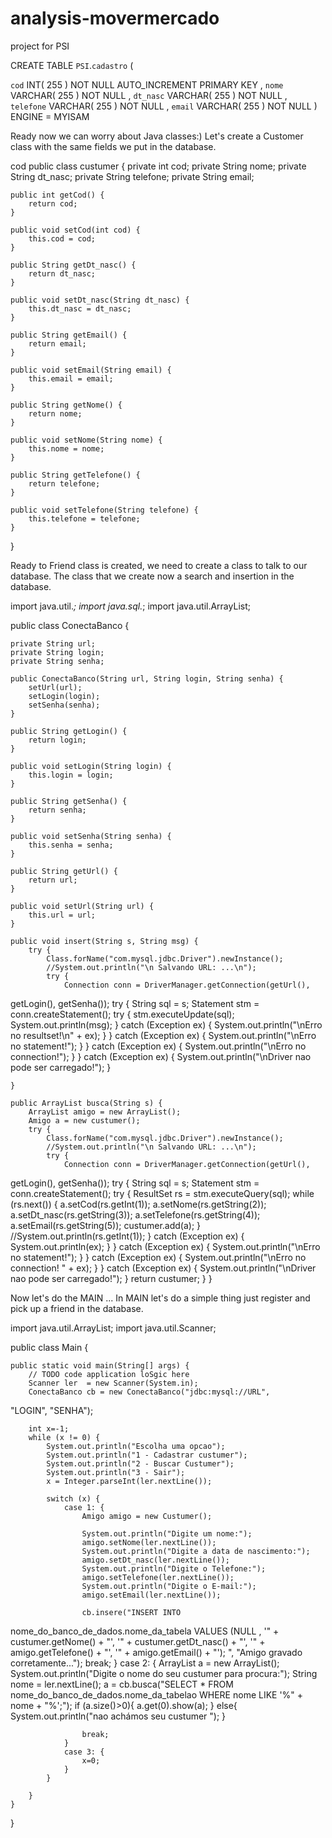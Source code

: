 analysis-movermercado
=====================

project for PSI


CREATE TABLE `PSI`.`cadastro` (

`cod` INT( 255 ) NOT NULL AUTO_INCREMENT PRIMARY KEY ,
`nome` VARCHAR( 255 ) NOT NULL ,
`dt_nasc` VARCHAR( 255 ) NOT NULL ,
`telefone` VARCHAR( 255 ) NOT NULL ,
`email` VARCHAR( 255 ) NOT NULL
) ENGINE = MYISAM
  		

Ready now we can worry about Java classes:)
Let's create a Customer class with the same fields we put in the database.

cod
public class custumer {
    private int cod;
    private String nome;
    private String dt_nasc;
    private String telefone;
    private String email;

    public int getCod() {
        return cod;
    }

    public void setCod(int cod) {
        this.cod = cod;
    }

    public String getDt_nasc() {
        return dt_nasc;
    }

    public void setDt_nasc(String dt_nasc) {
        this.dt_nasc = dt_nasc;
    }

    public String getEmail() {
        return email;
    }

    public void setEmail(String email) {
        this.email = email;
    }

    public String getNome() {
        return nome;
    }

    public void setNome(String nome) {
        this.nome = nome;
    }

    public String getTelefone() {
        return telefone;
    }

    public void setTelefone(String telefone) {
        this.telefone = telefone;
    }

}

Ready to Friend class is created, we need to create a class to talk to our database. The class that we create now a search and insertion in the database.


import java.util.*;
import java.sql.*;
import java.util.ArrayList;

public class ConectaBanco {

    private String url;
    private String login;
    private String senha;

    public ConectaBanco(String url, String login, String senha) {
        setUrl(url);
        setLogin(login);
        setSenha(senha);
    }

    public String getLogin() {
        return login;
    }

    public void setLogin(String login) {
        this.login = login;
    }

    public String getSenha() {
        return senha;
    }

    public void setSenha(String senha) {
        this.senha = senha;
    }

    public String getUrl() {
        return url;
    }

    public void setUrl(String url) {
        this.url = url;
    }

    public void insert(String s, String msg) {
        try {
            Class.forName("com.mysql.jdbc.Driver").newInstance();
            //System.out.println("\n Salvando URL: ...\n");
            try {
                Connection conn = DriverManager.getConnection(getUrl(),
getLogin(), getSenha());
                try {
                    String sql = s;
                    Statement stm = conn.createStatement();
                    try {
                        stm.executeUpdate(sql);
                        System.out.println(msg);
                    } catch (Exception ex) {
                        System.out.println("\nErro no resultset!\n" + ex);
                    }
                } catch (Exception ex) {
                    System.out.println("\nErro no statement!");
                }
            } catch (Exception ex) {
                System.out.println("\nErro no connection!");
            }
        } catch (Exception ex) {
            System.out.println("\nDriver nao pode ser carregado!");
        }

    }

    public ArrayList busca(String s) {
        ArrayList amigo = new ArrayList();
        Amigo a = new custumer();
        try {
            Class.forName("com.mysql.jdbc.Driver").newInstance();
            //System.out.println("\n Salvando URL: ...\n");
            try {
                Connection conn = DriverManager.getConnection(getUrl(),
getLogin(), getSenha());
                try {
                    String sql = s;
                    Statement stm = conn.createStatement();
                    try {
                        ResultSet rs = stm.executeQuery(sql);
                        while (rs.next()) {
                            a.setCod(rs.getInt(1));
                            a.setNome(rs.getString(2));
                            a.setDt_nasc(rs.getString(3));
                            a.setTelefone(rs.getString(4));
                            a.setEmail(rs.getString(5));
                            custumer.add(a);
                        }
                        //System.out.println(rs.getInt(1));
                    } catch (Exception ex) {
                        System.out.println(ex);
                    }
                } catch (Exception ex) {
                    System.out.println("\nErro no statement!");
                }
            } catch (Exception ex) {
                System.out.println("\nErro no connection! " + ex);
            }
        } catch (Exception ex) {
            System.out.println("\nDriver nao pode ser carregado!");
        }
        return custumer;
    }
}

Now let's do the MAIN ...
In MAIN let's do a simple thing just register and pick up a friend in the database. 

import java.util.ArrayList;
import java.util.Scanner;

public class Main {

    public static void main(String[] args) {
        // TODO code application loSgic here
        Scanner ler  = new Scanner(System.in);
        ConectaBanco cb = new ConectaBanco("jdbc:mysql://URL",
 "LOGIN", "SENHA");

        int x=-1;
        while (x != 0) {
            System.out.println("Escolha uma opcao");
            System.out.println("1 - Cadastrar custumer");
            System.out.println("2 - Buscar Custumer");
            System.out.println("3 - Sair");
            x = Integer.parseInt(ler.nextLine());

            switch (x) {
                case 1: {
                    Amigo amigo = new Custumer();

                    System.out.println("Digite um nome:");
                    amigo.setNome(ler.nextLine());
                    System.out.println("Digite a data de nascimento:");
                    amigo.setDt_nasc(ler.nextLine());
                    System.out.println("Digite o Telefone:");
                    amigo.setTelefone(ler.nextLine());
                    System.out.println("Digite o E-mail:");
                    amigo.setEmail(ler.nextLine());

                    cb.insere("INSERT INTO
nome_do_banco_de_dados.nome_da_tabela VALUES
(NULL , '" + custumer.getNome() + "', '" + custumer.getDt_nasc() +
 "', '" + amigo.getTelefone() + "', '" + amigo.getEmail() + "');
", "Amigo gravado corretamente...");
                    break;
                }
                case 2: {
                    ArrayList a = new ArrayList();
                    System.out.println("Digite o nome do seu custumer
para procura:");
                    String nome = ler.nextLine();
                    a =  cb.busca("SELECT * FROM
nome_do_banco_de_dados.nome_da_tabelao WHERE nome
LIKE '%" + nome + "%';");
                    if (a.size()>0){
                        a.get(0).show(a);
                    }
                    else{
                        System.out.println("nao achámos seu custumer    ");
                    }

                    break;
                }
                case 3: {
                    x=0;
                }
            }

        }
    }

}

